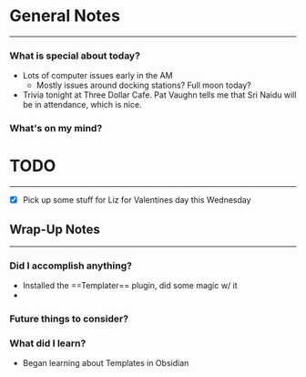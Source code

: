 
# General Notes
---
### What is special about today?
- Lots of computer issues early in the AM
	- Mostly issues around docking stations?  Full moon today?
- Trivia tonight at Three Dollar Cafe.  Pat Vaughn tells me that Sri Naidu will be in attendance, which is nice.

### What's on my mind?



# TODO
---
- [x] Pick up some stuff for Liz for Valentines day this Wednesday



## Wrap-Up Notes
---
### Did I accomplish anything?
- Installed the ==Templater== plugin, did some magic w/ it
- 
### Future things to consider?
### What did I learn?
- Began learning about Templates in Obsidian